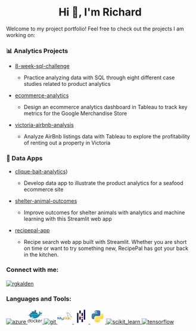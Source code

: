 <h1 align="center">Hi 👋, I'm Richard</h1>

Welcome to my project portfolio! Feel free to check out the projects I am working on:

<h3 align="left">📊 Analytics Projects</h3>

- [8-week-sql-challenge](https://github.com/rgkalden/8-week-sql-challenge)
  - Practice analyzing data with SQL through eight different case studies related to product analytics 

- [ecommerce-analytics](https://github.com/rgkalden/ecommerce-analytics)
  - Design an ecommerce analytics dashboard in Tableau to track key metrics for the Google Merchandise Store 

- [victoria-airbnb-analysis](https://github.com/rgkalden/victoria-airbnb-analysis)
  - Analyze AirBnb listings data with Tableau to explore the profitability of renting out a property in Victoria

<h3 align="left">📱 Data Apps</h3>

- [clique-bait-analytics](https://github.com/rgkalden/clique-bait-analytics))
  - Develop data app to illustrate the product analytics for a seafood ecommerce site 

- [shelter-animal-outcomes](https://github.com/rgkalden/shelter-animal-outcomes)
  - Improve outcomes for shelter animals with analytics and machine learning with this Streamlit web app

- [recipepal-app](https://github.com/rgkalden/recipepal-app)
  - Recipe search web app built with Streamlit. Whether you are short on time or want to try something new, RecipePal has got your back in the kitchen.


<h3 align="left">Connect with me:</h3>
<p align="left">
<a href="https://linkedin.com/in/rgkalden" target="blank"><img align="center" src="https://raw.githubusercontent.com/rahuldkjain/github-profile-readme-generator/master/src/images/icons/Social/linked-in-alt.svg" alt="rgkalden" height="30" width="40" /></a>
</p>

<h3 align="left">Languages and Tools:</h3>
<p align="left"> 
  
  <a href="https://azure.microsoft.com/en-in/" target="_blank" rel="noreferrer"> <img src="https://www.vectorlogo.zone/logos/microsoft_azure/microsoft_azure-icon.svg" alt="azure" width="40" height="40"/> </a> <a href="https://www.docker.com/" target="_blank" rel="noreferrer"> <img src="https://raw.githubusercontent.com/devicons/devicon/master/icons/docker/docker-original-wordmark.svg" alt="docker" width="40" height="40"/> </a> <a href="https://git-scm.com/" target="_blank" rel="noreferrer"> <img src="https://www.vectorlogo.zone/logos/git-scm/git-scm-icon.svg" alt="git" width="40" height="40"/> </a> <a href="https://www.mysql.com/" target="_blank" rel="noreferrer"> <img src="https://raw.githubusercontent.com/devicons/devicon/master/icons/mysql/mysql-original-wordmark.svg" alt="mysql" width="40" height="40"/> </a> <a href="https://pandas.pydata.org/" target="_blank" rel="noreferrer"> <img src="https://raw.githubusercontent.com/devicons/devicon/2ae2a900d2f041da66e950e4d48052658d850630/icons/pandas/pandas-original.svg" alt="pandas" width="40" height="40"/> </a> <a href="https://www.python.org" target="_blank" rel="noreferrer"> <img src="https://raw.githubusercontent.com/devicons/devicon/master/icons/python/python-original.svg" alt="python" width="40" height="40"/> </a> <a href="https://scikit-learn.org/" target="_blank" rel="noreferrer"> <img src="https://upload.wikimedia.org/wikipedia/commons/0/05/Scikit_learn_logo_small.svg" alt="scikit_learn" width="40" height="40"/> </a>   <a href="https://www.tensorflow.org" target="_blank" rel="noreferrer"> <img src="https://www.vectorlogo.zone/logos/tensorflow/tensorflow-icon.svg" alt="tensorflow" width="40" height="40"/> </a> </p>

